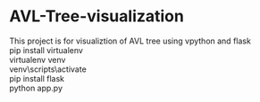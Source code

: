 # AVL-Tree-visualization
This project is for visualiztion of AVL tree using vpython and flask <br>
pip install virtualenv <br>
virtualenv venv <br>
venv\scripts\activate <br>
pip install flask <br>
python app.py
